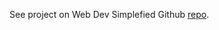 See project on Web Dev Simplefied Github [repo](https://github.com/WebDevSimplified/Fancy-CSS-Button-Hover-Animations).